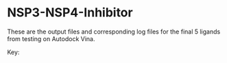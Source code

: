 # NSP3-NSP4-Inhibitor
These are the output files and corresponding log files for the final 5 ligands from testing on Autodock Vina.


Key:

